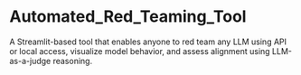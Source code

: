 # Automated_Red_Teaming_Tool
A Streamlit-based tool that enables anyone to red team any LLM using API or local access, visualize model behavior, and assess alignment using LLM-as-a-judge reasoning.
